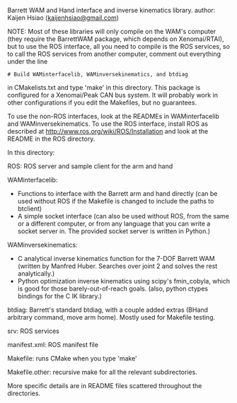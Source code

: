 Barrett WAM and Hand interface and inverse kinematics library.
author: Kaijen Hsiao (kaijenhsiao@gmail.com)

NOTE: Most of these libraries will only compile on the WAM's computer (they require the BarrettWAM package, which depends on Xenomai/RTAI), but to use the ROS interface, all you need to compile is the ROS services, so to call the ROS services from another computer,  comment out everything under the line
```
# Build WAMinterfacelib, WAMinversekinematics, and btdiag 
```
in CMakelists.txt and type 'make' in this directory.
This package is configured for a Xenomai/Peak CAN bus system.  It will probably work in other configurations if you edit the Makefiles, but no guarantees.

To use the non-ROS interfaces, look at the READMEs in WAMinterfacelib and WAMinversekinematics.  To use the ROS interface, install ROS as described at http://www.ros.org/wiki/ROS/Installation and look at the README in the ROS directory.

In this directory:

ROS: ROS server and sample client for the arm and hand

WAMinterfacelib:
  * Functions to interface with the Barrett arm and hand directly (can be used without ROS if the Makefile is changed to include the paths to btclient)
  * A simple socket interface (can also be used without ROS, from the same or a different computer, or from any language that you can write a socket server in.  The provided socket server is written in Python.)

WAMinversekinematics:
  * C analytical inverse kinematics function for the 7-DOF Barrett WAM (written by Manfred Huber.  Searches over joint 2 and solves the rest analytically.)
  * Python optimization inverse kinematics using scipy's fmin\_cobyla, which is good for those barely-out-of-reach goals.  (also, python ctypes bindings for the C IK library.)

btdiag: Barrett's standard btdiag, with a couple added extras (BHand arbitrary command, move arm home).  Mostly used for Makefile testing.

srv: ROS services

manifest.xml: ROS manifest file

Makefile: runs CMake when you type 'make'

Makefile.other: recursive make for all the relevant subdirectories.

More specific details are in README files scattered throughout the directories.